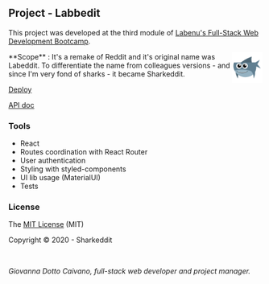 ## Project - Labbedit
This project was developed at the third module of [Labenu's Full-Stack Web Development Bootcamp](https://www.labenu.com.br/).

<img src="https://github.com/caivano/sharkeddit/blob/sharkeddit/src/assets/img/shark.png" alt="sharkeddit logo" title="Shark" align="right" height="60" />
**Scope** : It's a remake of Reddit and it's original name was Labeddit. To differentiate the name from colleagues versions - and since I'm very fond of sharks - it became Sharkeddit.

[Deploy](http://sharkeddit.surge.sh/login)

[API doc](https://documenter.getpostman.com/view/7549981/SW7T9XRj#47058e80-86e8-45ff-8d7e-15dae1dbf18d)

### Tools
- React
- Routes coordination with React Router
- User authentication
- Styling with styled-components
- UI lib usage (MaterialUI)
- Tests


### License

The [MIT License]() (MIT)

Copyright :copyright: 2020 - Sharkeddit

<br>

*Giovanna Dotto Caivano, full-stack web developer and project manager.* 
